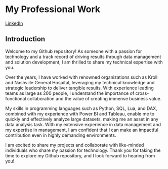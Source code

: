 # My Professional Work

[LinkedIn](https://www.linkedin.com/in/todd-delozier-mba-a30261118/)

## Introduction

Welcome to my Github repository! As someone with a passion for technology and a track record of driving results through data management and solution development, I am thrilled to share my technical expertise with you.

Over the years, I have worked with renowned organizations such as Kroll and Nashville General Hospital, leveraging my technical knowledge and strategic leadership to deliver tangible results. With experience leading teams as large as 200 people, I understand the importance of cross-functional collaboration and the value of creating immense business value.

My skills in programming languages such as Python, SQL, Lua, and DAX, combined with my experience with Power BI and Tableau, enable me to quickly and effectively analyze large datasets, making me an asset in any data analysis task. With my extensive experience in data management and my expertise in management, I am confident that I can make an impactful contribution even in highly demanding environments.

I am excited to share my projects and collaborate with like-minded individuals who share my passion for technology. Thank you for taking the time to explore my Github repository, and I look forward to hearing from you!
